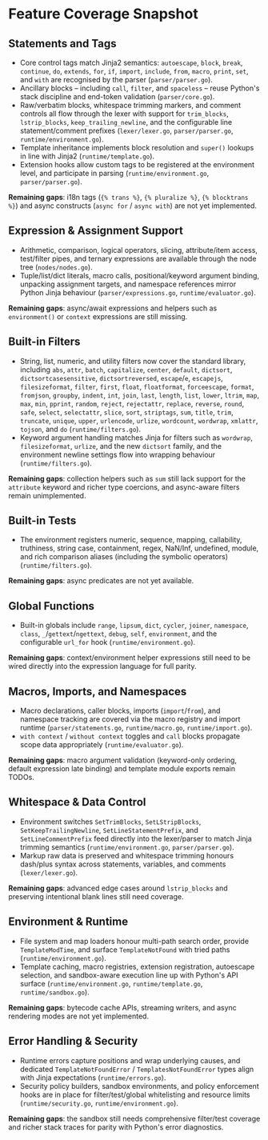 # Feature Coverage Snapshot

## Statements and Tags

- Core control tags match Jinja2 semantics: `autoescape`, `block`, `break`, `continue`, `do`, `extends`, `for`, `if`, `import`, `include`, `from`, `macro`, `print`, `set`, and `with` are recognised by the parser (`parser/parser.go`).
- Ancillary blocks – including `call`, `filter`, and `spaceless` – reuse Python's stack discipline and end-token validation (`parser/core.go`).
- Raw/verbatim blocks, whitespace trimming markers, and comment controls all flow through the lexer with support for `trim_blocks`, `lstrip_blocks`, `keep_trailing_newline`, and the configurable line statement/comment prefixes (`lexer/lexer.go`, `parser/parser.go`, `runtime/environment.go`).
- Template inheritance implements block resolution and `super()` lookups in line with Jinja2 (`runtime/template.go`).
- Extension hooks allow custom tags to be registered at the environment level, and participate in parsing (`runtime/environment.go`, `parser/parser.go`).

**Remaining gaps**: i18n tags (`{% trans %}`, `{% pluralize %}`, `{% blocktrans %}`) and async constructs (`async for` / `async with`) are not yet implemented.

## Expression & Assignment Support

- Arithmetic, comparison, logical operators, slicing, attribute/item access, test/filter pipes, and ternary expressions are available through the node tree (`nodes/nodes.go`).
- Tuple/list/dict literals, macro calls, positional/keyword argument binding, unpacking assignment targets, and namespace references mirror Python Jinja behaviour (`parser/expressions.go`, `runtime/evaluator.go`).

**Remaining gaps**: async/await expressions and helpers such as `environment()` or `context` expressions are still missing.

## Built-in Filters

- String, list, numeric, and utility filters now cover the standard library, including `abs`, `attr`, `batch`, `capitalize`, `center`, `default`, `dictsort`, `dictsortcasesensitive`, `dictsortreversed`, `escape`/`e`, `escapejs`, `filesizeformat`, `filter`, `first`, `float`, `floatformat`, `forceescape`, `format`, `fromjson`, `groupby`, `indent`, `int`, `join`, `last`, `length`, `list`, `lower`, `ltrim`, `map`, `max`, `min`, `pprint`, `random`, `reject`, `rejectattr`, `replace`, `reverse`, `round`, `safe`, `select`, `selectattr`, `slice`, `sort`, `striptags`, `sum`, `title`, `trim`, `truncate`, `unique`, `upper`, `urlencode`, `urlize`, `wordcount`, `wordwrap`, `xmlattr`, `tojson`, and `do` (`runtime/filters.go`).
- Keyword argument handling matches Jinja for filters such as `wordwrap`, `filesizeformat`, `urlize`, and the new `dictsort` family, and the environment newline settings flow into wrapping behaviour (`runtime/filters.go`).

**Remaining gaps**: collection helpers such as `sum` still lack support for the `attribute` keyword and richer type coercions, and async-aware filters remain unimplemented.

## Built-in Tests

- The environment registers numeric, sequence, mapping, callability, truthiness, string case, containment, regex, NaN/Inf, undefined, module, and rich comparison aliases (including the symbolic operators) (`runtime/filters.go`).

**Remaining gaps**: async predicates are not yet available.

## Global Functions

- Built-in globals include `range`, `lipsum`, `dict`, `cycler`, `joiner`, `namespace`, `class`, `_`/`gettext`/`ngettext`, `debug`, `self`, `environment`, and the configurable `url_for` hook (`runtime/environment.go`).

**Remaining gaps**: context/environment helper expressions still need to be wired directly into the expression language for full parity.

## Macros, Imports, and Namespaces

- Macro declarations, caller blocks, imports (`import`/`from`), and namespace tracking are covered via the macro registry and import runtime (`parser/statements.go`, `runtime/macro.go`, `runtime/import.go`).
- `with context` / `without context` toggles and `call` blocks propagate scope data appropriately (`runtime/evaluator.go`).

**Remaining gaps**: macro argument validation (keyword-only ordering, default expression late binding) and template module exports remain TODOs.

## Whitespace & Data Control

- Environment switches `SetTrimBlocks`, `SetLStripBlocks`, `SetKeepTrailingNewline`, `SetLineStatementPrefix`, and `SetLineCommentPrefix` feed directly into the lexer/parser to match Jinja trimming semantics (`runtime/environment.go`, `parser/parser.go`).
- Markup raw data is preserved and whitespace trimming honours dash/plus syntax across statements, variables, and comments (`lexer/lexer.go`).

**Remaining gaps**: advanced edge cases around `lstrip_blocks` and preserving intentional blank lines still need coverage.

## Environment & Runtime

- File system and map loaders honour multi-path search order, provide `TemplateModTime`, and surface `TemplateNotFound` with tried paths (`runtime/environment.go`).
- Template caching, macro registries, extension registration, autoescape selection, and sandbox-aware execution line up with Python's API surface (`runtime/environment.go`, `runtime/template.go`, `runtime/sandbox.go`).

**Remaining gaps**: bytecode cache APIs, streaming writers, and async rendering modes are not yet implemented.

## Error Handling & Security

- Runtime errors capture positions and wrap underlying causes, and dedicated `TemplateNotFoundError` / `TemplatesNotFoundError` types align with Jinja expectations (`runtime/errors.go`).
- Security policy builders, sandbox environments, and policy enforcement hooks are in place for filter/test/global whitelisting and resource limits (`runtime/security.go`, `runtime/environment.go`).

**Remaining gaps**: the sandbox still needs comprehensive filter/test coverage and richer stack traces for parity with Python's error diagnostics.
